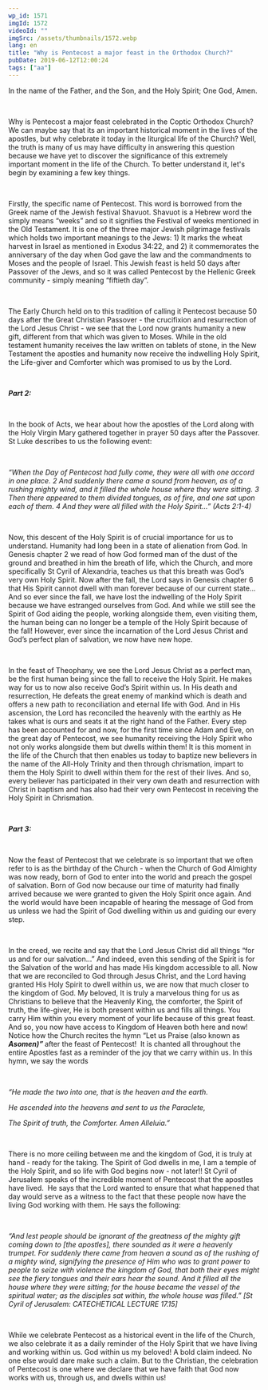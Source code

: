 ```yaml
---
wp_id: 1571
imgId: 1572
videoId: ""
imgSrc: /assets/thumbnails/1572.webp
lang: en
title: "Why is Pentecost a major feast in the Orthodox Church?"
pubDate: 2019-06-12T12:00:24
tags: ["aa"]
---
```


<p>In the name of the Father, and the Son, and the Holy Spirit; One God, Amen.</p>
<p>&nbsp;</p>
<p>Why is Pentecost a major feast celebrated in the Coptic Orthodox Church? We can maybe say that its an important historical moment in the lives of the apostles, but why celebrate it today in the liturgical life of the Church? Well, the truth is many of us may have difficulty in answering this question because we have yet to discover the significance of this extremely important moment in the life of the Church. To better understand it, let's begin by examining a few key things.</p>
<p>&nbsp;</p>
<p>Firstly, the specific name of Pentecost. This word is borrowed from the Greek name of the Jewish festival Shavuot. Shavuot is a Hebrew word the simply means “weeks” and so it signifies the Festival of weeks mentioned in the Old Testament. It is one of the three major Jewish pilgrimage festivals which holds two important meanings to the Jews: 1) It marks the wheat harvest in Israel as mentioned in Exodus 34:22, and 2) it commemorates the anniversary of the day when God gave the law and the commandments to Moses and the people of Israel. This Jewish feast is held 50 days after Passover of the Jews, and so it was called Pentecost by the Hellenic Greek community - simply meaning “fiftieth day”.</p>
<p>&nbsp;</p>
<p>The Early Church held on to this tradition of calling it Pentecost because 50 days after the Great Christian Passover - the crucifixion and resurrection of the Lord Jesus Christ - we see that the Lord now grants humanity a new gift, different from that which was given to Moses. While in the old testament humanity receives the law written on tablets of stone, in the New Testament the apostles and humanity now receive the indwelling Holy Spirit, the Life-giver and Comforter which was promised to us by the Lord.</p>
<p>&nbsp;</p>
<p><strong><em>Part 2: </em></strong></p>
<p>&nbsp;</p>
<p>In the book of Acts, we hear about how the apostles of the Lord along with the Holy Virgin Mary gathered together in prayer 50 days after the Passover. St Luke describes to us the following event:</p>
<p>&nbsp;</p>
<p><em>“When the Day of Pentecost had fully come, they were all with one accord in one place. 2 And suddenly there came a sound from heaven, as of a rushing mighty wind, and it filled the whole house where they were sitting. 3 Then there appeared to them divided tongues, as of fire, and one sat upon each of them. 4 And they were all filled with the Holy Spirit…” (Acts 2:1-4)</em></p>
<p><em> </em></p>
<p>Now, this descent of the Holy Spirit is of crucial importance for us to understand. Humanity had long been in a state of alienation from God. In Genesis chapter 2 we read of how God formed man of the dust of the ground and breathed in him the breath of life, which the Church, and more specifically St Cyril of Alexandria, teaches us that this breath was God’s very own Holy Spirit. Now after the fall, the Lord says in Genesis chapter 6 that His Spirit cannot dwell with man forever because of our current state… And so ever since the fall, we have lost the indwelling of the Holy Spirit because we have estranged ourselves from God. And while we still see the Spirit of God aiding the people, working alongside them, even visiting them, the human being can no longer be a temple of the Holy Spirit because of the fall! However, ever since the incarnation of the Lord Jesus Christ and God’s perfect plan of salvation, we now have new hope.</p>
<p>&nbsp;</p>
<p>In the feast of Theophany, we see the Lord Jesus Christ as a perfect man, be the first human being since the fall to receive the Holy Spirit. He makes way for us to now also receive God’s Spirit within us. In His death and resurrection, He defeats the great enemy of mankind which is death and offers a new path to reconciliation and eternal life with God. And in His ascension, the Lord has reconciled the heavenly with the earthly as He takes what is ours and seats it at the right hand of the Father. Every step has been accounted for and now, for the first time since Adam and Eve, on the great day of Pentecost, we see humanity receiving the Holy Spirit who not only works alongside them but dwells within them! It is this moment in the life of the Church that then enables us today to baptize new believers in the name of the All-Holy Trinity and then through chrismation, impart to them the Holy Spirit to dwell within them for the rest of their lives. And so, every believer has participated in their very own death and resurrection with Christ in baptism and has also had their very own Pentecost in receiving the Holy Spirit in Chrismation.</p>
<p>&nbsp;</p>
<p><strong><em>Part 3: </em></strong></p>
<p>&nbsp;</p>
<p>Now the feast of Pentecost that we celebrate is so important that we often refer to is as the birthday of the Church - when the Church of God Almighty was now ready, born of God to enter into the world and preach the gospel of salvation. Born of God now because our time of maturity had finally arrived because we were granted to given the Holy Spirit once again. And the world would have been incapable of hearing the message of God from us unless we had the Spirit of God dwelling within us and guiding our every step.</p>
<p>&nbsp;</p>
<p>In the creed, we recite and say that the Lord Jesus Christ did all things “for us and for our salvation…” And indeed, even this sending of the Spirit is for the Salvation of the world and has made His kingdom accessible to all. Now that we are reconciled to God through Jesus Christ, and the Lord having granted His Holy Spirit to dwell within us, we are now that much closer to the kingdom of God. My beloved, It is truly a marvelous thing for us as Christians to believe that the Heavenly King, the comforter, the Spirit of truth, the life-giver, He is both present within us and fills all things. You carry Him within you every moment of your life because of this great feast. And so, you now have access to Kingdom of Heaven both here and now! Notice how the Church recites the hymn “Let us Praise (also known as <strong><em>Asomen)” </em></strong>after the feast of Pentecost!  It is chanted all throughout the entire Apostles fast as a reminder of the joy that we carry within us. In this hymn, we say the words</p>
<p>&nbsp;</p>
<p><em>“He made the two into one, that is the heaven and the earth.</em></p>
<p><em>He ascended into the heavens and sent to us the Paraclete, </em></p>
<p><em>The Spirit of truth, the Comforter. Amen Alleluia.” </em></p>
<p><em> </em></p>
<p>There is no more ceiling between me and the kingdom of God, it is truly at hand - ready for the taking. The Spirit of God dwells in me, I am a temple of the Holy Spirit, and so life with God begins now - not later!! St Cyril of Jerusalem speaks of the incredible moment of Pentecost that the apostles have lived.  He says that the Lord wanted to ensure that what happened that day would serve as a witness to the fact that these people now have the living God working with them. He says the following:</p>
<p>&nbsp;</p>
<p><em>“And lest people should be ignorant of the greatness of the mighty gift coming down to [the apostles], there sounded as it were a heavenly trumpet. For suddenly there came from heaven a sound as of the rushing of a mighty wind, signifying the presence of Him who was to grant power to people to seize with violence the kingdom of God, that both their eyes might see the fiery tongues and their ears hear the sound. And it filled all the house where they were sitting; for the house became the vessel of the spiritual water; as the disciples sat within, the whole house was filled.” [St Cyril of Jerusalem: CATECHETICAL LECTURE 17.15] </em></p>
<p>&nbsp;</p>
<p>While we celebrate Pentecost as a historical event in the life of the Church, we also celebrate it as a daily reminder of the Holy Spirit that we have living and working within us. God within us my beloved! A bold claim indeed. No one else would dare make such a claim. But to the Christian, the celebration of Pentecost is one where we declare that we have faith that God now works with us, through us, and dwells within us!</p>
